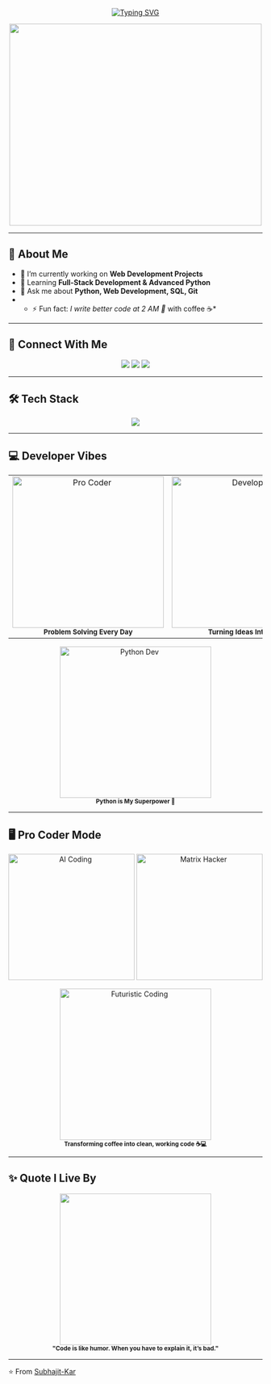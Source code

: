 <!-- Profile Banner -->
<!-- Typing SVG -->
<p align="center">
  <a href="https://github.com/Subhhhhhh">
    <img src="https://readme-typing-svg.herokuapp.com?size=24&duration=4000&color=58A6FF&center=true&vCenter=true&width=600&lines=Hi+%F0%9F%91%8B%2C+I'm+Subhajit+Kar;Passionate+Web+Developer;Python+Enthusiast;Open+Source+Learner;Problem+Solver+%26+Tech+Explorer" alt="Typing SVG">
  </a>
</p>
<p align="center">
  <img src="https://media.giphy.com/media/v1.Y2lkPTc5MGI3NjExam5oenFybzZzOHV4eDRiNnpqNmF6NW5tbzRhNGdheTUwanBxcWM5bSZlcD12MV9naWZzX3NlYXJjaCZjdD1n/CrFLL3CnRpw5ddlBMm/giphy.gif" width="500" height="400"/>
</p>



---

## 🌟 About Me  
- 🔭 I’m currently working on **Web Development Projects**  
- 🌱 Learning **Full-Stack Development & Advanced Python**  
- 💬 Ask me about **Python, Web Development, SQL, Git**
- - ⚡ Fun fact: *I write better code at 2 AM 🌙* with coffee ☕*  

---

## 📱 Connect With Me  
<p align="center">
  <a href="https://www.linkedin.com/in/subhajit-kar-309248276/" target="blank"><img src="https://img.shields.io/badge/LinkedIn-0077B5?style=for-the-badge&logo=linkedin&logoColor=white"/></a>
  <a href="mailto:subhajeetkar449@gmail.com"><img src="https://img.shields.io/badge/Gmail-D14836?style=for-the-badge&logo=gmail&logoColor=white"/></a>
  <a href="https://github.com/Subhhhhhh" target="blank"><img src="https://img.shields.io/badge/GitHub-100000?style=for-the-badge&logo=github&logoColor=white"/></a>
</p>

---

## 🛠️ Tech Stack  
<p align="center">
  <img src="https://skillicons.dev/icons?i=python,html,css,js,mysql,git,github,vscode,c,cpp,bootstrap&theme=dark" />
</p>

---

## 💻 Developer Vibes  

<table align="center">
<tr>
<td align="center">
  <img src="https://media.giphy.com/media/qgQUggAC3Pfv687qPC/giphy.gif" width="300" alt="Pro Coder"/>
  <br><sub><b>Problem Solving Every Day</b></sub>
</td>
<td align="center">
  <img src="https://media.giphy.com/media/f3iwJFOVOwuy7K6FFw/giphy.gif" width="300" alt="Developer"/>
  <br><sub><b>Turning Ideas Into Code</b></sub>
</td>
</tr>
</table>

<p align="center">
  <img src="https://media.giphy.com/media/LMt9638dO8dftAjtco/giphy.gif" width="300" alt="Python Dev"/>
  <br><sub><b>Python is My Superpower 🐍</b></sub>
</p>

---

## 🖥️ Pro Coder Mode  
<p align="center">
  <img src="https://media.giphy.com/media/lP8xu5t2DLGG045H8F/giphy.gif" width="250" alt="AI Coding"/>
  <img src="https://media.giphy.com/media/3o7aCTfyhYawdOXcFW/giphy.gif" width="250" alt="Matrix Hacker"/>
</p>

<p align="center">
  <img src="https://media.giphy.com/media/ZVik7pBtu9dNS/giphy.gif" width="300" alt="Futuristic Coding"/>
  <br><sub><b>Transforming coffee into clean, working code ☕💻</b></sub>
</p>

---

## ✨ Quote I Live By  
<p align="center">
  <img src="https://media.giphy.com/media/xT9IgzoKnwFNmISR8I/giphy.gif" width="300"/>
  <br><sub><b>"Code is like humor. When you have to explain it, it’s bad."</b></sub>
</p>

---

⭐ From [Subhajit-Kar](https://github.com/Subhhhhhh)

